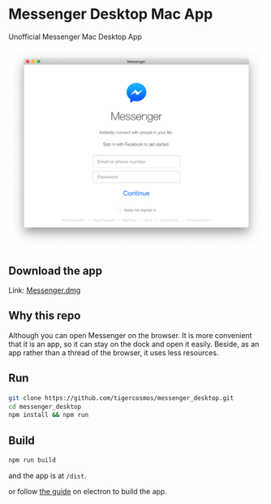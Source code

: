 # Messenger Desktop Mac App

Unofficial Messenger Mac Desktop App

![](https://raw.githubusercontent.com/tigercosmos/messenger_desktop/master/demo.png)

## Download the app

Link: [Messenger.dmg](https://github.com/tigercosmos/messenger_desktop/releases/download/1.0.1/Messenger-1.0.1.dmg)

## Why this repo

Although you can open Messenger on the browser. It is more convenient that it is an app, so it can stay on the dock and open it easily. Beside, as an app rather than a thread of the browser, it uses less resources.

## Run

```sh
git clone https://github.com/tigercosmos/messenger_desktop.git
cd messenger_desktop
npm install && npm run
```

## Build

```sh
npm run build
```

and the app is at `/dist`.

or follow [the guide](https://electronjs.org/docs/tutorial/application-distribution) on electron to build the app.
